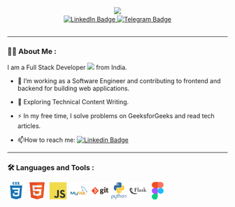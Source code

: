 <div id="header" align="center">
  <img src="https://cdn-icons-png.flaticon.com/512/5968/5968286.png" width="200"/>
</div> 
<div id="badges" align="center">
  <a href="https://www.linkedin.com/in/evgeniy-zelenov-0459a3236/">
    <img src="https://img.shields.io/badge/LinkedIn-blue?style=for-the-badge&logo=linkedin&logoColor=white" alt="LinkedIn Badge"/>
  </a>
  <a href="tg = https://t.me/lackinspiration">
    <img src="https://img.shields.io/badge/Telegram-informational?logo=telegram&logoColor=white&style=for-the-badge" alt="Telegram Badge"/>
  </a>
</div>
<img src="https://komarev.com/ghpvc/?username=Berupor&style=flat-square&color=blue" align="center" alt=""/>

---

### :man_technologist: About Me :
I am a Full Stack Developer <img src="https://media.giphy.com/media/WUlplcMpOCEmTGBtBW/giphy.gif" width="30"> from India.
- :telescope: I’m working as a Software Engineer and contributing to frontend and backend for building web applications.

- :seedling: Exploring Technical Content Writing.

- :zap: In my free time, I solve problems on GeeksforGeeks and read tech articles.

- :mailbox:How to reach me: [![Linkedin Badge](https://img.shields.io/badge/-kakbar-blue?style=flat&logo=Linkedin&logoColor=white)](your-linkedin-url)

---

### :hammer_and_wrench: Languages and Tools :
<div>
  <img src="https://github.com/devicons/devicon/blob/master/icons/css3/css3-plain-wordmark.svg"  title="CSS3" alt="CSS" width="40" height="40"/>&nbsp;
  <img src="https://github.com/devicons/devicon/blob/master/icons/html5/html5-original.svg" title="HTML5" alt="HTML" width="40" height="40"/>&nbsp;
  <img src="https://github.com/devicons/devicon/blob/master/icons/javascript/javascript-original.svg" title="JavaScript" alt="JavaScript" width="40" height="40"/>&nbsp;
    <img src="https://github.com/devicons/devicon/blob/master/icons/mysql/mysql-original-wordmark.svg" title="MySQL"  alt="MySQL" width="40" height="40"/>&nbsp;
   <img src="https://github.com/devicons/devicon/blob/master/icons/git/git-original-wordmark.svg" title="Git" **alt="Git" width="40" height="40"/>
   <img src="https://github.com/devicons/devicon/blob/master/icons/python/python-original-wordmark.svg" title="Python" alt="Python" width="40">
   <img src="https://github.com/devicons/devicon/blob/master/icons/flask/flask-original-wordmark.svg" title="Flask" alt="Flask" width="40">
   <img src="https://github.com/devicons/devicon/blob/master/icons/figma/figma-original.svg" title="Figma" alt="Figma" width="40">
</div>


